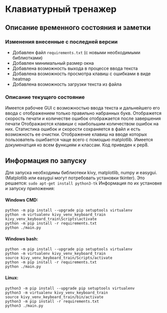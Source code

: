 # Клавиатурный тренажер

## Описание временного состояния и заметки

### Изменения внесенные с последней версии
* Добавлен файл `requirements.txt` (с новыми необходимыми библиотками)
* Добавлен минимальный размер окна
* Добавлена возможность выхода в процессе ввода текста
* Добавлена возможность просмотра клавиш с ошибками в виде heatmap
* Добавлена возможность загрузки текста из файла

### Описание текущего состояние
Имеется рабочее GUI с возможностью ввода текста и дальнейшего его ввода с отображением только правильно набранных букв.
Отображется скорость печати и количестве ошибок отображается после завершения печати
Отображаются клавиши с наибольшим количеством ошибок на них.
Статистика ошибок и скорости сохраняется в файл и есть возможность ее очистки.
Отображение клавиш на вводе которых пользователь ошибается чаще всего с помощью matplotlib.
Имеется докуменатция ко всем функциям и классам.
Код приведен к pep8.

## Информация по запуску
Для запуска необходимы библиотеки kivy, matplotlib, numpy и easygui.
(Matplotlib или easygui могут потребовать установки tkinter). Это решается:
`sudo apt-get install python3-tk`
Информация по их установке и запуску приложения:

#### Windows CMD:

```
python -m pip install --upgrade pip setuptools virtualenv
python -m virtualenv kivy_venv_keyboard_train
kivy_venv_keyboard_train\Scripts\activate
python -m pip install -r requirements.txt
python ./main.py
```

#### Windows bash:

```
python -m pip install --upgrade pip setuptools virtualenv
python -m virtualenv kivy_venv_keyboard_train
source kivy_venv_keyboard_train/Scripts/activate
python -m pip install -r requirements.txt
python ./main.py
```

#### Linux:

```
python3 -m pip install --upgrade pip setuptools virtualenv
python3 -m virtualenv kivy_venv_keyboard_train
source kivy_venv_keyboard_train/bin/activate
python3 -m pip install -r requirements.txt
python3 ./main.py
```
